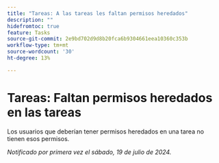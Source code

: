 ```yaml
---
title: "Tareas: A las tareas les faltan permisos heredados"
description: ""
hidefromtoc: true
feature: Tasks
source-git-commit: 2e9bd702d9d8b20fca6b9304661eea10360c353b
workflow-type: tm+mt
source-wordcount: '30'
ht-degree: 13%

---
```



# Tareas: Faltan permisos heredados en las tareas

Los usuarios que deberían tener permisos heredados en una tarea no tienen esos permisos.

_Notificado por primera vez el sábado, 19 de julio de 2024._
